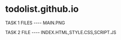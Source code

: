 # todolist.github.io


TASK 1 FILES ---- MAIN.PNG



TASK 2 FILE ---- INDEX.HTML,STYLE.CSS,SCRIPT.JS
